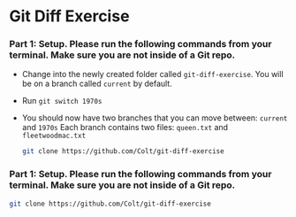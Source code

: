 # Git Diff Exercise

### Part 1: Setup. Please run the following commands from your terminal. Make sure you are not inside of a Git repo.

- Change into the newly created folder called `git-diff-exercise`.  You will be on a branch called `current` by default.
  
- Run `git switch 1970s`
  
- You should now have two branches that you can move between: `current` and `1970s` Each branch contains two files: `queen.txt` and `fleetwoodmac.txt`

   ```sh
   git clone https://github.com/Colt/git-diff-exercise
   ```

### Part 1: Setup. Please run the following commands from your terminal. Make sure you are not inside of a Git repo.

   ```sh
   git clone https://github.com/Colt/git-diff-exercise
   ```
